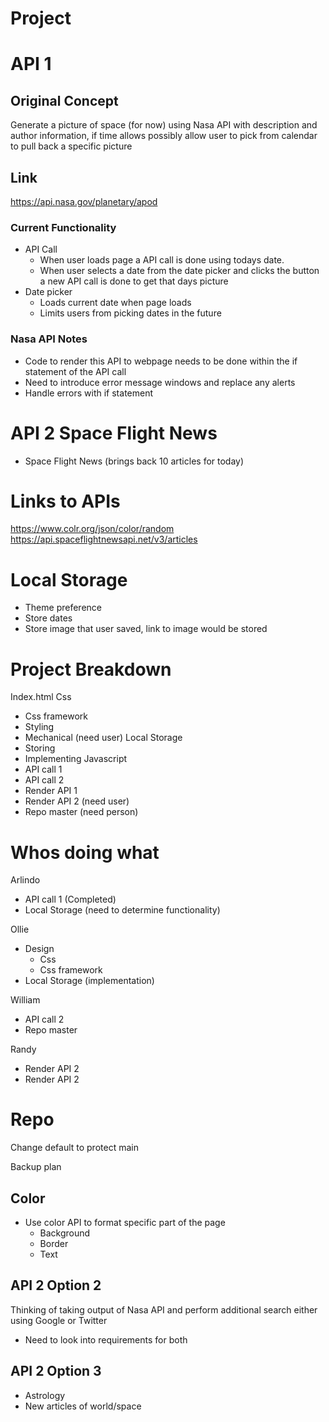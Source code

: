 # Project
# API 1
## Original Concept
Generate a picture of space (for now) using Nasa API with description and author information, if time allows possibly allow user to pick from calendar to pull back a specific picture 

## Link
https://api.nasa.gov/planetary/apod

### Current Functionality
- API Call
  - When user loads page a API call is done using todays date.
  - When user selects a date from the date picker and clicks the button a new API call is done to get that days picture
- Date picker
  - Loads current date when page loads
  - Limits users from picking dates in the future

### Nasa API Notes
- Code to render this API to webpage needs to be done within the if statement of the API call
- Need to introduce error message windows and replace any alerts
- Handle errors with if statement

# API 2 Space Flight News
- Space Flight News (brings back 10 articles for today)


# Links to APIs
https://www.colr.org/json/color/random
https://api.spaceflightnewsapi.net/v3/articles

# Local Storage
- Theme preference
- Store dates
- Store image that user saved, link to image would be stored

# Project Breakdown
Index.html
Css
- Css framework
- Styling
- Mechanical (need user)
Local Storage
- Storing
- Implementing
Javascript
- API call 1
- API call 2
- Render API 1
- Render API 2 (need user)
- Repo master (need person)

# Whos doing what
Arlindo
- API call 1 (Completed)
- Local Storage (need to determine functionality)

Ollie
- Design
  - Css
  - Css framework
- Local Storage (implementation)

William
- API call 2
- Repo master

Randy
- Render API 2
- Render API 2




# Repo
Change default to protect main

Backup plan
## Color
- Use color API to format specific part of the page
  - Background
  - Border
  - Text

## API 2 Option 2
  Thinking of taking output of Nasa API and perform additional search either using Google or Twitter
  - Need to look into requirements for both

## API 2 Option 3
- Astrology
- New articles of world/space
